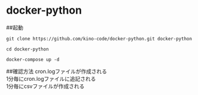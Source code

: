 # docker-python

##起動

```git clone https://github.com/kino-code/docker-python.git docker-python```

```cd docker-python```

```docker-compose up -d```

##確認方法
cron.logファイルが作成される</br>
1分毎にcron.logファイルに追記される</br>
1分毎にcsvファイルが作成される</br>
